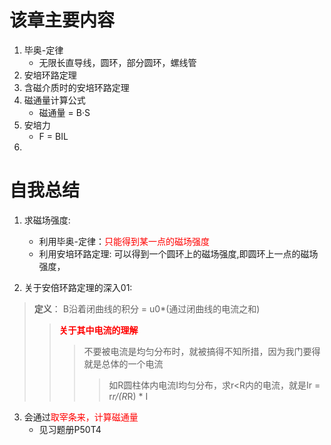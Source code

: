 # 该章主要内容
1. 毕奥-定律  
    - 无限长直导线，圆环，部分圆环，螺线管
2. 安培环路定理  
3. 含磁介质时的安培环路定理  
3. 磁通量计算公式  
    - 磁通量 = B·S
4. 安培力  
    - F = BIL
5. 

# 自我总结
1. 求磁场强度:
    - 利用毕奥-定律：<font color=red>只能得到某一点的磁场强度</font>
    - 利用安培环路定理: 可以得到一个圆环上的磁场强度,即圆环上一点的磁场强度，  

2. 关于安倍环路定理的深入01:  
> **定义**： B沿着闭曲线的积分 = u0*(通过闭曲线的电流之和)  
>> **<font color=red>关于其中电流的理解</font>**  
>>> 不要被电流是均匀分布时，就被搞得不知所措，因为我门要得就是总体的一个电流  
>>>> 如R圆柱体内电流I均匀分布，求r<R内的电流，就是Ir = r*r/(R*R) * I  

3. 会通过<font color=red>取宰条来，计算磁通量</font>  
    - 见习题册P50T4  
